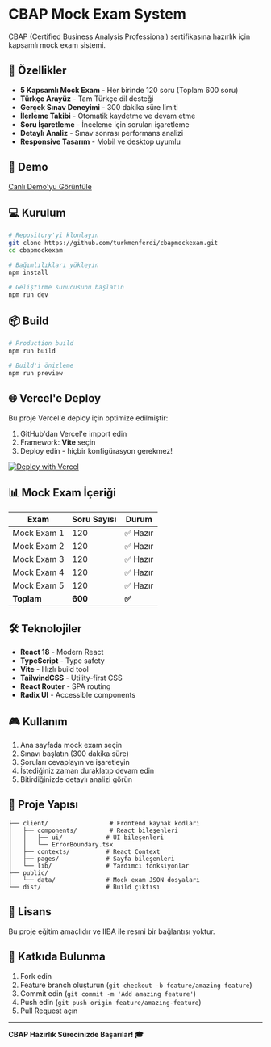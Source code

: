 # CBAP Mock Exam System

CBAP (Certified Business Analysis Professional) sertifikasına hazırlık için kapsamlı mock exam sistemi.

## 🎯 Özellikler

- **5 Kapsamlı Mock Exam** - Her birinde 120 soru (Toplam 600 soru)
- **Türkçe Arayüz** - Tam Türkçe dil desteği
- **Gerçek Sınav Deneyimi** - 300 dakika süre limiti
- **İlerleme Takibi** - Otomatik kaydetme ve devam etme
- **Soru İşaretleme** - İnceleme için soruları işaretleme
- **Detaylı Analiz** - Sınav sonrası performans analizi
- **Responsive Tasarım** - Mobil ve desktop uyumlu

## 🚀 Demo

[Canlı Demo'yu Görüntüle](https://cbap-mock-exam.vercel.app)

## 💻 Kurulum

```bash
# Repository'yi klonlayın
git clone https://github.com/turkmenferdi/cbapmockexam.git
cd cbapmockexam

# Bağımlılıkları yükleyin
npm install

# Geliştirme sunucusunu başlatın
npm run dev
```

## 📦 Build

```bash
# Production build
npm run build

# Build'i önizleme
npm run preview
```

## 🌐 Vercel'e Deploy

Bu proje Vercel'e deploy için optimize edilmiştir:

1. GitHub'dan Vercel'e import edin
2. Framework: **Vite** seçin
3. Deploy edin - hiçbir konfigürasyon gerekmez!

[![Deploy with Vercel](https://vercel.com/button)](https://vercel.com/new/clone?repository-url=https://github.com/turkmenferdi/cbapmockexam)

## 📊 Mock Exam İçeriği

| Exam        | Soru Sayısı | Durum    |
| ----------- | ----------- | -------- |
| Mock Exam 1 | 120         | ✅ Hazır |
| Mock Exam 2 | 120         | ✅ Hazır |
| Mock Exam 3 | 120         | ✅ Hazır |
| Mock Exam 4 | 120         | ✅ Hazır |
| Mock Exam 5 | 120         | ✅ Hazır |
| **Toplam**  | **600**     | **✅**   |

## 🛠️ Teknolojiler

- **React 18** - Modern React
- **TypeScript** - Type safety
- **Vite** - Hızlı build tool
- **TailwindCSS** - Utility-first CSS
- **React Router** - SPA routing
- **Radix UI** - Accessible components

## 🎮 Kullanım

1. Ana sayfada mock exam seçin
2. Sınavı başlatın (300 dakika süre)
3. Soruları cevaplayın ve işaretleyin
4. İstediğiniz zaman duraklatıp devam edin
5. Bitirdiğinizde detaylı analizi görün

## 📁 Proje Yapısı

```
├── client/                 # Frontend kaynak kodları
│   ├── components/         # React bileşenleri
│   │   ├── ui/            # UI bileşenleri
│   │   └── ErrorBoundary.tsx
│   ├── contexts/          # React Context
│   ├── pages/             # Sayfa bileşenleri
│   └── lib/               # Yardımcı fonksiyonlar
├── public/
│   └── data/              # Mock exam JSON dosyaları
└── dist/                  # Build çıktısı
```

## 📄 Lisans

Bu proje eğitim amaçlıdır ve IIBA ile resmi bir bağlantısı yoktur.

## 🤝 Katkıda Bulunma

1. Fork edin
2. Feature branch oluşturun (`git checkout -b feature/amazing-feature`)
3. Commit edin (`git commit -m 'Add amazing feature'`)
4. Push edin (`git push origin feature/amazing-feature`)
5. Pull Request açın

---

**CBAP Hazırlık Sürecinizde Başarılar! 🎓**
